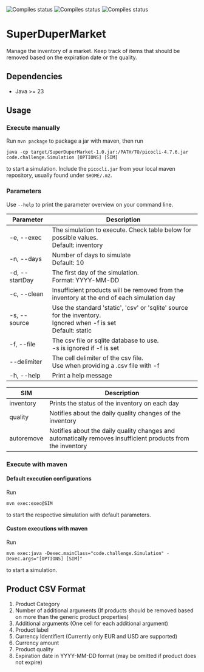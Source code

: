 ![Compiles status](https://github.com/gnush/superdupermarket/actions/workflows/maven-compile.yml/badge.svg)
![Compiles status](https://github.com/gnush/superdupermarket/actions/workflows/maven-test.yml/badge.svg)
![Compiles status](https://github.com/gnush/superdupermarket/actions/workflows/maven-package.yml/badge.svg)

# SuperDuperMarket

Manage the inventory of a market. Keep track of items that should be removed based on the expiration date or the quality.

## Dependencies

* Java >= 23

## Usage

### Execute manually

Run `mvn package` to package a jar with maven, then run
```
java -cp target/SuperDuperMarket-1.0.jar:/PATH/TO/picocli-4.7.6.jar code.challenge.Simulation [OPTIONS] [SIM]
```
to start a simulation.
Include the `picocli.jar` from your local maven repository, usually found under `$HOME/.m2`.

### Parameters

Use `--help` to print the parameter overview on your command line.

| Parameter      | Description                                                                                                           |
|----------------|-----------------------------------------------------------------------------------------------------------------------|
| -e, --exec     | The simulation to execute. Check table below for possible values. <br>Default: inventory                              |
| -n, --days     | Number of days to simulate <br>Default: 10                                                                            |
| -d, --startDay | The first day of the simulation. <br> Format: YYYY-MM-DD                                                              |
| -c, --clean    | Insufficient products will be removed from the inventory at the end of each simulation day                            |
| -s, --source   | Use the standard 'static', 'csv' or 'sqlite' source for the inventory. <br>Ignored when -f is set <br>Default: static |
| -f, --file     | The csv file or sqlite database to use. <br>-s is ignored if -f is set                                                |
| --delimiter    | The cell delimiter of the csv file. <br>Use when providing a .csv file with -f                                        |
| -h, --help     | Print a help message                                                                                                  |

| SIM        | Description                                                                                                 |
|------------|-------------------------------------------------------------------------------------------------------------|
| inventory  | Prints the status of the inventory on each day                                                              |
| quality    | Notifies about the daily quality changes of the inventory                                                   |
| autoremove | Notifies about the daily quality changes and automatically removes insufficient products from the inventory |

### Execute with maven

#### Default execution configurations
Run
```
mvn exec:exec@SIM
```
to start the respective simulation with default parameters.

#### Custom executions with maven

Run
```
mvn exec:java -Dexec.mainClass="code.challenge.Simulation" -Dexec.args="[OPTIONS] [SIM]"
```
to start a simulation.

## Product CSV Format

1. Product Category
2. Number of additional arguments (If products should be removed based on more than the generic product properties)
3. Additional arguments (One cell for each additional argument)
4. Product label
5. Currency Identifiert (Currently only EUR and USD are supported)
6. Currency amount
7. Product quality
8. Expiration date in YYYY-MM-DD format (may be omitted if product does not expire)
